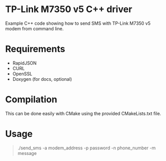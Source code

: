 # TP-Link M7350 v5 C++ driver
Example C++ code showing how to send SMS with TP-Link M7350 v5 modem from command line.

# Requirements
- RapidJSON
- CURL
- OpenSSL
- Doxygen (for docs, optional)

# Compilation
This can be done easily with CMake using the provided CMakeLists.txt file.

# Usage
> ./send_sms -a modem_address -p password -n phone_number -m message
